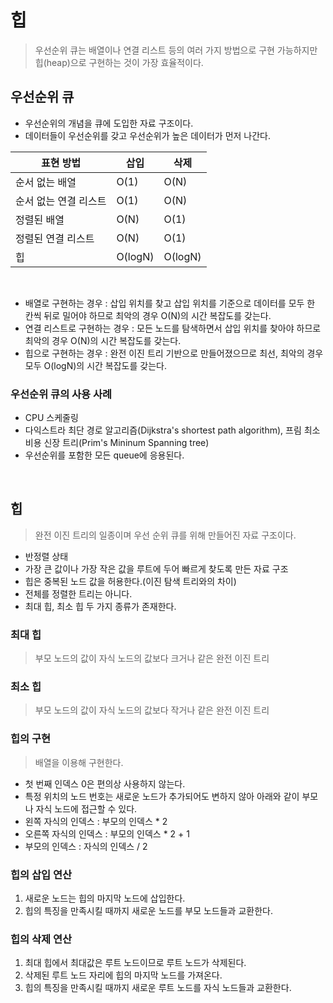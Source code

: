 # 힙

> 우선순위 큐는 배열이나 연결 리스트 등의 여러 가지 방법으로 구현 가능하지만 힙(heap)으로 구현하는 것이 가장 효율적이다.

## 우선순위 큐

- 우선순위의 개념을 큐에 도입한 자료 구조이다.
- 데이터들이 우선순위를 갖고 우선순위가 높은 데이터가 먼저 나간다.

| 표현 방법             | 삽입    | 삭제    |
| --------------------- | ------- | ------- |
| 순서 없는 배열        | O(1)    | O(N)    |
| 순서 없는 연결 리스트 | O(1)    | O(N)    |
| 정렬된 배열           | O(N)    | O(1)    |
| 정렬된 연결 리스트    | O(N)    | O(1)    |
| 힙                    | O(logN) | O(logN) |

<br />

- 배열로 구현하는 경우 : 삽입 위치를 찾고 삽입 위치를 기준으로 데이터를 모두 한 칸씩 뒤로 밀어야 하므로 최악의 경우 O(N)의 시간 복잡도를 갖는다.
- 연결 리스트로 구현하는 경우 : 모든 노드를 탐색하면서 삽입 위치를 찾아야 하므로 최악의 경우 O(N)의 시간 복잡도를 갖는다.
- 힙으로 구현하는 경우 : 완전 이진 트리 기반으로 만들어졌으므로 최선, 최악의 경우 모두 O(logN)의 시간 복잡도를 갖는다.

### 우선순위 큐의 사용 사례

- CPU 스케줄링
- 다익스트라 최단 경로 알고리즘(Dijkstra's shortest path algorithm), 프림 최소 비용 신장 트리(Prim's Mininum Spanning tree)
- 우선순위를 포함한 모든 queue에 응용된다.

<br />

## 힙

> 완전 이진 트리의 일종이며 우선 순위 큐를 위해 만들어진 자료 구조이다.

- 반정렬 상태
- 가장 큰 값이나 가장 작은 값을 루트에 두어 빠르게 찾도록 만든 자료 구조
- 힙은 중복된 노드 값을 허용한다.(이진 탐색 트리와의 차이)
- 전체를 정렬한 트리는 아니다.
- 최대 힙, 최소 힙 두 가지 종류가 존재한다.

### 최대 힙

> 부모 노드의 값이 자식 노드의 값보다 크거나 같은 완전 이진 트리

### 최소 힙

> 부모 노드의 값이 자식 노드의 값보다 작거나 같은 완전 이진 트리

### 힙의 구현

> 배열을 이용해 구현한다.

- 첫 번째 인덱스 0은 편의상 사용하지 않는다.
- 특정 위치의 노드 번호는 새로운 노드가 추가되어도 변하지 않아 아래와 같이 부모나 자식 노드에 접근할 수 있다.
- 왼쪽 자식의 인덱스 : 부모의 인덱스 \* 2
- 오른쪽 자식의 인덱스 : 부모의 인덱스 \* 2 + 1
- 부모의 인덱스 : 자식의 인덱스 / 2

### 힙의 삽입 연산

1. 새로운 노드는 힙의 마지막 노드에 삽입한다.
2. 힙의 특징을 만족시킬 때까지 새로운 노드를 부모 노드들과 교환한다.

### 힙의 삭제 연산

1. 최대 힙에서 최대값은 루트 노드이므로 루트 노드가 삭제된다.
2. 삭제된 루트 노드 자리에 힙의 마지막 노드를 가져온다.
3. 힙의 특징을 만족시킬 때까지 새로운 루트 노드를 자식 노드들과 교환한다.
